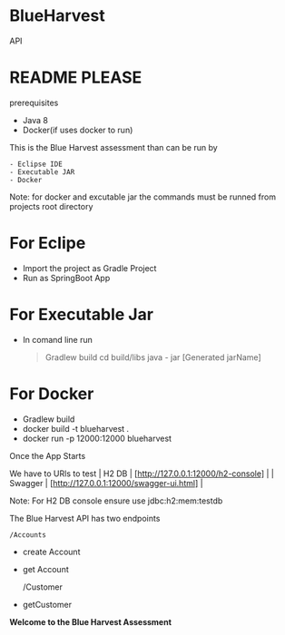 # BlueHarvest
API 

# README PLEASE

prerequisites

  - Java 8
  -  Docker(if uses docker to run)

This is the Blue Harvest assessment than can be run by

    - Eclipse IDE
    - Executable JAR
    - Docker

Note: for docker and excutable jar the commands must be runned from projects root directory

# For Eclipe

  - Import the project as Gradle Project 
  - Run as SpringBoot App

# For Executable Jar

  - In comand line run
  
    > Gradlew build
    > cd build/libs
    > java - jar [Generated jarName]

# For Docker  

  - Gradlew build
  - docker build -t blueharvest .
  - docker run -p 12000:12000 blueharvest

Once the App Starts

We have to URls to test
| H2 DB | [http://127.0.0.1:12000/h2-console] |
| Swagger | [http://127.0.0.1:12000/swagger-ui.html] |

Note: For H2 DB console ensure use jdbc:h2:mem:testdb

The Blue Harvest API has two endpoints 

    /Accounts
 - create Account
 - get Account
 

    /Customer   
 - getCustomer

**Welcome to the Blue Harvest Assessment**
